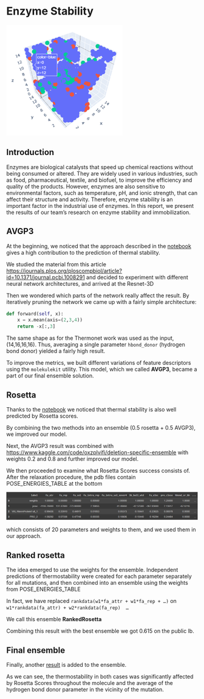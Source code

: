 # Enzyme Stability
![image1](img/image1.png)

## Introduction
Enzymes are biological catalysts that speed up chemical reactions without being consumed or altered. They are widely used in various industries, such as food, pharmaceutical, textile, and biofuel, to improve the efficiency and quality of the products. However, enzymes are also sensitive to environmental factors, such as temperature, pH, and ionic strength, that can affect their structure and activity. Therefore, enzyme stability is an important factor in the industrial use of enzymes. In this report, we present the results of our team’s research on enzyme stability and immobilization.

## AVGP3
At the beginning, we noticed that the approach described in the [notebook](https://www.kaggle.com/code/vslaykovsky/nesp-thermonet) gives a high contribution to the prediction of thermal stability.

We studied the material from this article https://journals.plos.org/ploscompbiol/article?id=10.1371/journal.pcbi.1008291 and decided to experiment with different neural network architectures, and arrived at the Resnet-3D

Then we wondered which parts of the network really affect the result. By iteratively pruning the network we came up with a fairly simple architecture:

``` py
def forward(self, x):
    x = x.mean(axis=(2,3,4))
    return -x[:,3]
```

The same shape as for the Thermonet work was used as the input, (14,16,16,16).
Thus, averaging a single parameter `hbond_donor` (hydrogen bond donor) yielded a fairly high result.

To improve the metrics, we built different variations of feature descriptors using the `molekulekit` utility. 
This model, which we called **AVGP3**, became a part of our final ensemble solution.

## Rosetta
Thanks to the [notebook](https://www.kaggle.com/code/oxzplvifi/deletion-specific-ensemble) we noticed that thermal stability is also well predicted by Rosetta scores.

By combining the two methods into an ensemble (0.5 rosetta + 0.5 AVGP3), we improved our model.

Next, the AVGP3 result was combined with https://www.kaggle.com/code/oxzplvifi/deletion-specific-ensemble with weights 0.2 and 0.8 and further improved our model.

We then proceeded to examine what Rosetta Scores success consists of. After the relaxation procedure, the pdb files contain POSE_ENERGIES_TABLE at the bottom

![image2](img/image2.png)

which consists of 20 parameters and weights to them, and we used them in our approach.

## Ranked rosetta

The idea emerged to use the weights for the ensemble. Independent predictions of thermostability were created for each parameter separately for all mutations, and then combined into an ensemble using the weights from POSE_ENERGIES_TABLE 

In fact, we have replaced 
```rankdata(w1*fa_attr + w1*fa_rep + …)```
 on
```w1*rankdata(fa_attr) + w2*rankdata(fa_rep)  … ```

We call this ensemble **RankedRosetta**

Combining this result with the best ensemble we got 0.615 on the public lb.

## Final ensemble

Finally, another [result](notebooks/eda-novozymes-enzyme-stability-6d10b0.ipynb) is added to the ensemble.

As we can see, the thermostability in both cases was significantly affected by Rosetta Scores throughout the molecule and the average of the hydrogen bond donor parameter in the vicinity of the mutation.
